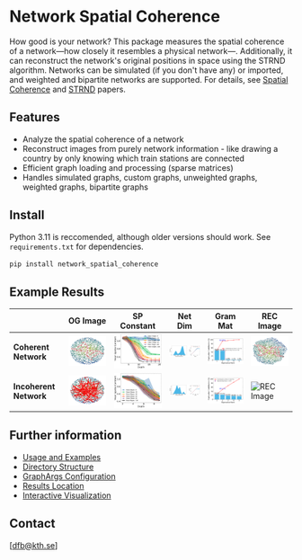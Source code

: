 # Network Spatial Coherence
How good is your network? This package measures the spatial coherence of a network—how closely it resembles a physical network—. Additionally, it can reconstruct the network's original positions in space using the STRND algorithm. Networks can be simulated (if you don't have any) or imported, and weighted and bipartite networks are supported. For details, see [Spatial Coherence](https://www.biorxiv.org/content/10.1101/2024.05.12.593725v1.abstract) and [STRND](https://pubs.rsc.org/en/content/articlehtml/2023/nr/d2nr05435c) papers.

## Features
- Analyze the spatial coherence of a network
- Reconstruct images from purely network information - like drawing a country by only knowing which train stations are connected
- Efficient graph loading and processing (sparse matrices)
- Handles simulated graphs, custom graphs, unweighted graphs, weighted graphs, bipartite graphs


## Install
Python 3.11 is reccomended, although older versions should work. See `requirements.txt` for dependencies.

```bash
pip install network_spatial_coherence
```


## Example Results

<table>
  <thead>
    <tr>
      <th></th> <!-- Empty header for the first column -->
      <th>OG Image</th>
      <th>SP Constant</th>
      <th>Net Dim</th>
      <th>Gram Mat</th>
      <th>REC Image</th>
    </tr>
  </thead>
  <tbody>
    <tr>
      <td><strong>Coherent Network</strong></td>
      <td><img src="./network_spatial_coherence/example_plots/spatially_coherent/1.png" alt="OG Image" width="200"/></td>
      <td><img src="./network_spatial_coherence/example_plots/spatially_coherent/2.svg" alt="SP Constant" width="200"/></td>
      <td><img src="./network_spatial_coherence/example_plots/spatially_coherent/3.svg" alt="Net Dim" width="200"/></td>
      <td><img src="./network_spatial_coherence/example_plots/spatially_coherent/4.svg" alt="Gram Mat" width="200"/></td>
      <td><img src="./network_spatial_coherence/example_plots/spatially_coherent/5.png" alt="REC Image" width="200"/></td>
    </tr>
    <tr>
      <td><strong>Incoherent Network</strong></td>
      <td><img src="./network_spatial_coherence/example_plots/spatially_incoherent/1.png" alt="OG Image" width="200"/></td>
      <td><img src="./network_spatial_coherence/example_plots/spatially_incoherent/2.svg" alt="SP Constant" width="200"/></td>
      <td><img src="./network_spatial_coherence/example_plots/spatially_incoherent/3.svg" alt="Net Dim" width="200"/></td>
      <td><img src="./network_spatial_coherence/example_plots/spatially_incoherent/4.svg" alt="Gram Mat" width="200"/></td>
      <td><img src="./network_spatial_coherence/example_plots/spatially_incoherent/5.png" alt="REC Image" width="200"/></td>
    </tr>
  </tbody>
</table>


## Further information
- [Usage and Examples](./network_spatial_coherence/markdown_files/usage.md)
- [Directory Structure](./network_spatial_coherence/markdown_files/directory_structure.md)
- [GraphArgs Configuration](./network_spatial_coherence/markdown_files/graph_args.md)
- [Results Location](./network_spatial_coherence/markdown_files/results.md)
- [Interactive Visualization](https://DavidFernandezBonet.github.io/Network_Spatial_Coherence/network_spatial_coherence/viz_3d.html)







## Contact
[dfb@kth.se]
